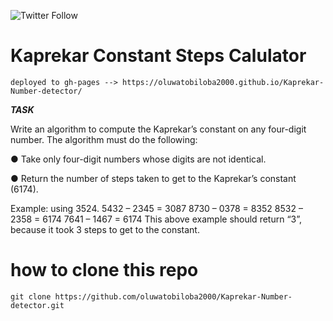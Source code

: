 ![Twitter Follow](https://img.shields.io/twitter/follow/Anani_oluwatobi?label=follow%20me&style=social)

# Kaprekar Constant Steps Calulator

`deployed to gh-pages --> https://oluwatobiloba2000.github.io/Kaprekar-Number-detector/`


***TASK***

Write an algorithm to compute the Kaprekar’s constant on any four-digit number. The
algorithm must do the following:

● Take only four-digit numbers whose digits are not identical.

● Return the number of steps taken to get to the Kaprekar’s constant (6174).

Example: using 3524.
5432 – 2345 = 3087
8730 – 0378 = 8352
8532 – 2358 = 6174
7641 – 1467 = 6174
This above example should return “3”, because it took 3 steps to get to the constant.

# how to clone this repo
 `git clone https://github.com/oluwatobiloba2000/Kaprekar-Number-detector.git`

